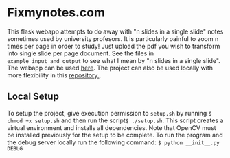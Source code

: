 # Fixmynotes.com

This flask webapp  attempts to do away with "n slides in a single slide" notes sometimes used by university profesors. It is particularly painful to zoom n times per page in order to study! Just upload the pdf you wish to transform into single slide per page document. See the files in ```example_input_and_output``` to see what I mean by "n slides in a single slide". The webapp can be used [here](http://fixmynotes.com). The project can also be used locally with more flexibility in this [repository.](https://github.com/mariowr2/PDF_Splitter).

## Local Setup
To setup the project, give execution permission to ```setup.sh```  by running ```$ chmod +x setup.sh``` and then run the script```$ ./setup.sh```. This script creates a virtual environment and installs all dependencies. Note that OpenCV must be installed previously for the setup to be complete. To run the program and the debug server locally run the following command:
```$ python __init__.py DEBUG```


